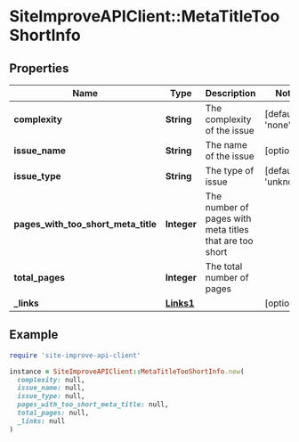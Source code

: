 # SiteImproveAPIClient::MetaTitleTooShortInfo

## Properties

| Name | Type | Description | Notes |
| ---- | ---- | ----------- | ----- |
| **complexity** | **String** | The complexity of the issue | [default to &#39;none&#39;] |
| **issue_name** | **String** | The name of the issue | [optional] |
| **issue_type** | **String** | The type of issue | [default to &#39;unknown&#39;] |
| **pages_with_too_short_meta_title** | **Integer** | The number of pages with meta titles that are too short |  |
| **total_pages** | **Integer** | The total number of pages |  |
| **_links** | [**Links1**](Links1.md) |  | [optional] |

## Example

```ruby
require 'site-improve-api-client'

instance = SiteImproveAPIClient::MetaTitleTooShortInfo.new(
  complexity: null,
  issue_name: null,
  issue_type: null,
  pages_with_too_short_meta_title: null,
  total_pages: null,
  _links: null
)
```

